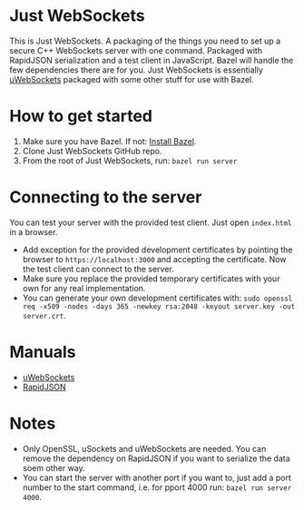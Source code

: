 # Just WebSockets
This is Just WebSockets. A packaging of the things you need to set up a secure C++ WebSockets server with one command. Packaged with RapidJSON serialization and a test client in JavaScript. Bazel will handle the few dependencies there are for you. Just WebSockets is essentially [uWebSockets](https://github.com/uNetworking/uWebSockets) packaged with some other stuff for use with Bazel.

# How to get started
1. Make sure you have Bazel. If not: [Install Bazel](https://docs.bazel.build/versions/4.2.2/install.html).
2. Clone Just WebSockets GitHub repo.
3. From the root of Just WebSockets, run: `bazel run server`

# Connecting to the server
You can test your server with the provided test client. Just open `index.html` in a browser.
- Add exception for the provided development certificates by pointing the browser to `https://localhost:3000` and accepting the certificate. Now the test client can connect to the server.
- Make sure you replace the provided temporary certificates with your own for any real implementation.
- You can generate your own development certificates with: `sudo openssl req -x509 -nodes -days 365 -newkey rsa:2048 -keyout server.key -out server.crt`.

# Manuals
- [uWebSockets](https://github.com/uNetworking/uWebSockets/blob/master/misc/READMORE.md)
- [RapidJSON](https://rapidjson.org/) 

# Notes
- Only OpenSSL, uSockets and uWebSockets are needed. You can remove the dependency on RapidJSON if you want to serialize the data soem other way.
- You can start the server with another port if you want to, just add a port number to the start command, i.e. for pport 4000 run: `bazel run server 4000`.